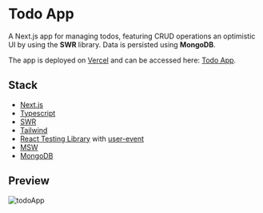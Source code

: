 # Todo App

A Next.js app for managing todos, featuring CRUD operations an optimistic UI by using the **SWR** library. Data is persisted using **MongoDB**.

The app is deployed on [Vercel](https://vercel.com/) and can be accessed here: [Todo App](https://todo-app-nextjs-six.vercel.app/).

## Stack

- [Next.js](https://nextjs.org/)
- [Typescript](https://www.typescriptlang.org/)
- [SWR](https://swr.vercel.app/)
- [Tailwind](https://tailwindcss.com/)
- [React Testing Library](https://testing-library.com/docs/react-testing-library/intro) with [user-event](https://testing-library.com/docs/user-event/intro)
- [MSW](https://mswjs.io/)
- [MongoDB](https://www.mongodb.com/)

## Preview

![todoApp](https://user-images.githubusercontent.com/11589345/176714083-91f651c0-2f67-4804-afa3-f9ba83a7b3fa.gif)


